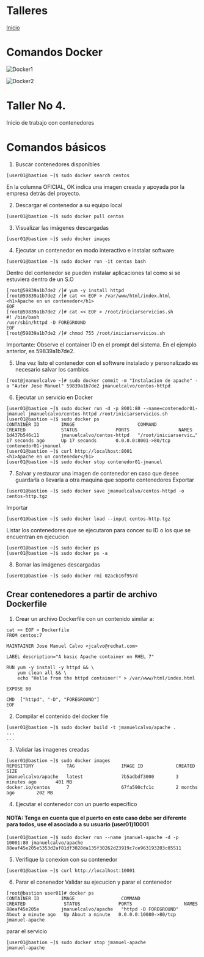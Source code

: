 # Talleres
[Inicio](../Inicio.md)

# Comandos Docker
![Docker1](docker1.png)

![Docker2](docker2.png)


# Taller No 4.
Inicio de trabajo con contenedores


# Comandos básicos

1. Buscar contenedores disponibles
```
[user01@bastion ~]$ sudo docker search centos
```
En la columna OFICIAL, OK indica una imagen creada y apoyada por la empresa detrás del proyecto.

2. Descargar el contenedor a su equipo local
```
[user01@bastion ~]$ sudo docker pull centos
```

3. Visualizar las imágenes descargadas
```
[user01@bastion ~]$ sudo docker images
```

4. Ejecutar un contenedor en modo interactivo e instalar software
```
[user01@bastion ~]$ sudo docker run -it centos bash
```
Dentro del contenedor se pueden instalar aplicaciones tal como si se estuviera dentro de un S.O
```
[root@59839a1b7de2 /]# yum -y install httpd
[root@59839a1b7de2 /]# cat << EOF > /var/www/html/index.html
<h1>Apache en un contenedor</h1>
EOF
[root@59839a1b7de2 /]# cat << EOF > /root/iniciarservicios.sh
#! /bin/bash
/usr/sbin/httpd -D FOREGROUND
EOF
[root@59839a1b7de2 /]# chmod 755 /root/iniciarservicios.sh
```
Importante: Observe el container ID en el prompt del sistema. En el ejemplo anterior, es 59839a1b7de2.

5. Una vez listo el contenedor con el software instalado y personalizado es necesario salvar los cambios
```
[root@jmanuelcalvo ~]# sudo docker commit -m "Instalacion de apache" -a "Autor Jose Manuel" 59839a1b7de2 jmanuelcalvo/centos-httpd
```

6. Ejecutar un servicio en Docker
```
[user01@bastion ~]$ sudo docker run -d -p 8001:80 --name=contenedor01-jmanuel jmanuelcalvo/centos-httpd /root/iniciarservicios.sh
[user01@bastion ~]$ sudo docker ps
CONTAINER ID        IMAGE                       COMMAND                  CREATED             STATUS              PORTS                  NAMES
1d437b546c11        jmanuelcalvo/centos-httpd   "/root/iniciarservic…"   17 seconds ago      Up 17 seconds       0.0.0.0:8001->80/tcp   contenedor01-jmanuel
[user01@bastion ~]$ curl http://localhost:8001
<h1>Apache en un contenedor</h1>
[user01@bastion ~]$ sudo docker stop contenedor01-jmanuel
```

7. Salvar y restaurar una imagen de contenedor en caso que desee guardarla o llevarla a otra maquina que soporte contenedores 
Exportar
```
[user01@bastion ~]$ sudo docker save jmanuelcalvo/centos-httpd -o centos-http.tgz 
```
Importar
```
[user01@bastion ~]$ sudo docker load --input centos-http.tgz
```

Listar los contenedores que se ejecutaron para concer su ID o los que se encuentran en ejecucion
```
[user01@bastion ~]$ sudo docker ps
[user01@bastion ~]$ sudo docker ps -a 
```
8. Borrar las imágenes descargadas 
```
[user01@bastion ~]$ sudo docker rmi 02acb16f957d
```

## Crear contenedores a partir de archivo Dockerfile

1. Crear un archivo Dockerfile con un contenido similar a:

```
cat << EOF > Dockerfile
FROM centos:7

MAINTAINER Jose Manuel Calvo <jcalvo@redhat.com>

LABEL description="A basic Apache container on RHEL 7"

RUN yum -y install -y httpd && \
    yum clean all && \
    echo "Hello from the httpd container!" > /var/www/html/index.html

EXPOSE 80

CMD  ["httpd", "-D", "FOREGROUND"]
EOF
```
2. Compilar el contenido del docker file
```
[user01@bastion ~]$ sudo docker build -t jmanuelcalvo/apache .
...
...
```

3. Validar las imagenes creadas
```
[user01@bastion ~]$ sudo docker images
REPOSITORY            TAG                 IMAGE ID            CREATED             SIZE
jmanuelcalvo/apache   latest              7b5adbdf3000        3 minutes ago       401 MB
docker.io/centos      7                   67fa590cfc1c        2 months ago        202 MB
```
4. Ejecutar el contenedor con un puerto especifico
####  NOTA: Tenga en cuenta que el puerto en este caso debe ser diferente para todos, use el asociado a su usuario (user01)10001
```
[user01@bastion ~]$ sudo docker run --name jmanuel-apache -d -p 10001:80 jmanuelcalvo/apache
88eaf45e205e5353d2af81df3028da135f30262d23919c7ce963193203c05511
```
5. Verifique la conexion con su contenedor
```
[user01@bastion ~]$ curl http://localhost:10001
```
6. Parar el conenedor
Validar su ejecucion y parar el contenedor
```
[root@bastion user01]# docker ps
CONTAINER ID        IMAGE                 COMMAND                  CREATED              STATUS              PORTS                   NAMES
88eaf45e205e        jmanuelcalvo/apache   "httpd -D FOREGROUND"    About a minute ago   Up About a minute   0.0.0.0:10080->80/tcp   jmanuel-apache
```
parar el servicio
```
[user01@bastion ~]$ sudo docker stop jmanuel-apache
jmanuel-apache
```

